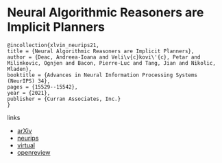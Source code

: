 # Neural Algorithmic Reasoners are Implicit Planners

```
@incollection{xlvin_neurips21,
title = {Neural Algorithmic Reasoners are Implicit Planners},
author = {Deac, Andreea-Ioana and Veli\v{c}kovi\'{c}, Petar and Milinkovic, Ognjen and Bacon, Pierre-Luc and Tang, Jian and Nikolic, Mladen},
booktitle = {Advances in Neural Information Processing Systems (NeurIPS) 34},
pages = {15529--15542},
year = {2021},
publisher = {Curran Associates, Inc.}
}
```

links
- [arXiv](https://arxiv.org/abs/2110.05442)
- [neurips](https://papers.nips.cc//paper/2021/hash/82e9e7a12665240d13d0b928be28f230-Abstract.html)
- [virtual](https://neurips.cc/virtual/2021/poster/26556)
- [openreview](https://openreview.net/forum?id=K5YKjaMjbja)
